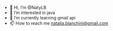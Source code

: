 - 👋 Hi, I’m @NatyLB
- 👀 I’m interested in java
- 🌱 I’m currently learning gmail api
- 📫 How to reach me natalia.bianchini@gmail.com

<!---
NatyLB/NatyLB is a ✨ special ✨ repository because its `README.md` (this file) appears on your GitHub profile.
You can click the Preview link to take a look at your changes.
--->

